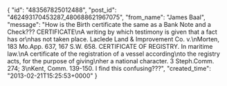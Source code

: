  {
   "id": "483567825012488",
   "post_id": "462493170453287_480688621967075",
   "from_name": "James Baal",
   "message": "How is the Birth certificate the same as a Bank Note and a Check???                                      CERTIFICATE\nA writing by which testimony is given that a fact has or\nhas not taken place. Laclede Land & Improvement Co. v.\nMorten, 183 Mo.App. 637, 167 S.W. 658.                                               CERTIFICATE OF REGISTRY. In maritime law.\nA certificate of the registration of a vessel according\nto the registry acts, for the purpose of giving\nher a national character. 3 Steph.Comm. 274; 3\nKent, Comm. 139-150. I find this confusing???",
   "created_time": "2013-02-21T15:25:53+0000"
 }
